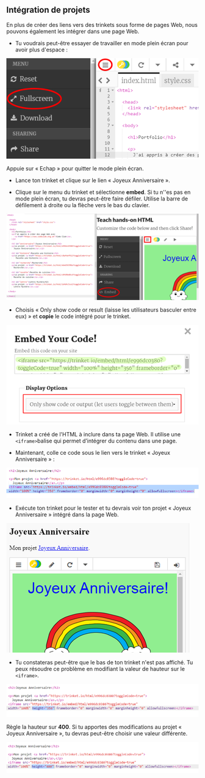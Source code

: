 ## Intégration de projets

En plus de créer des liens vers des trinkets sous forme de pages Web, nous pouvons également les intégrer dans une page Web.

+ Tu voudrais peut-être essayer de travailler en mode plein écran pour avoir plus d'espace :

![capture d'écran](images/showcase-fullscreen.png)

Appuie sur « Echap » pour quitter le mode plein écran.

+ Lance ton trinket et clique sur le lien « Joyeux Anniversaire ».

+ Clique sur le menu du trinket et sélectionne **embed**. Si tu n''es pas en mode plein écran, tu devras peut-être faire défiler. Utilise la barre de défilement à droite ou la flèche vers le bas du clavier.

![capture d'écran](images/showcase-embed-code.png)

+ Choisis « Only show code or result (laisse les utilisateurs basculer entre eux) » et **copie** le code intégré pour le trinket. 

![capture d'écran](images/showcase-embed.png)

+ Trinket a créé de l'HTML à inclure dans ta page Web. Il utilise une `<iframe>`balise qui permet d’intégrer du contenu dans une page.

+ Maintenant, colle ce code sous le lien vers le trinket « Joyeux Anniversaire » :

![capture d'écran](images/showcase-paste-embed.png)

+ Exécute ton trinket pour le tester et tu devrais voir ton projet « Joyeux Anniversaire » intégré dans la page Web. 

![capture d'écran](images/showcase-embed-output.png)

+ Tu constateras peut-être que le bas de ton trinket n'est pas affiché. Tu peux résoudre ce problème en modifiant la valeur de hauteur sur le `<iframe>`. 

![capture d'écran](images/showcase-embed-height.png)

Règle la hauteur sur **400**. Si tu apportes des modifications au projet « Joyeux Anniversaire », tu devras peut-être choisir une valeur différente.

![capture d'écran](images/showcase-embed-fixed.png)